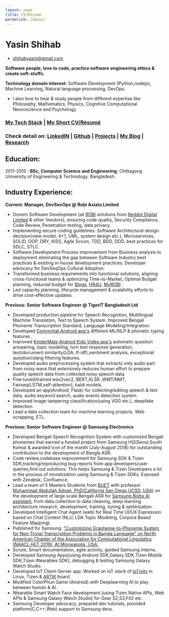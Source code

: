 ```yaml
---
layout: page
title: CV/Résumé
permalink: /about/
---
```


Yasin Shihab
============

- [shihabyasin@gmail.com]()

**Software people, love to code, practice software engineering ethics & create soft-stuffs.**

**Technology domain interest:** Software Development (Python,nodejs), Machine Learning, 
Natural language processing, DevOps. 


* I also love to hear & study people from different expertise like Philosophy, Mathematics, Physics, Cognitive Computational Neuroscience and Psychology


### [**My Tech Stack**](https://shihabyasin.github.io/category/#MY-TECH-STACK) | [My Short CV/Résumé](https://github.com/ShihabYasin/shihabyasin.github.io/blob/gh-pages/cv/Yasin_Resume.pdf)   


### **Check detail on:**    [LinkedIN](https://www.linkedin.com/in/yasinshihab/) | [Github](https://github.com/ShihabYasin) | [Projects](https://shihabyasin.github.io/category/#Projects) | [My Blog](https://shihabyasin.github.io/) | [Research](https://shihabyasin.github.io/category/#Research)   
 
<!--- | [LeetCode](https://leetcode.com/shihabyasin/) ---> 
 
 
## Education: 
2011-2015 :   **BSc, Computer Science and Engineering**; Chittagong University of Engineering & Technology, Bangladesh.

## Industry Experience:

**Current: Manager, DevSecOps @ Robi Axiata Limited**

* Govern Software Development (all [ROBI](https://www.robi.com.bd/en) solutions from [Reddot Digital Limited](https://www.reddotdigitalit.com/) & other Vendors), ensuring code quality, Security Compliance, Code Review, Penetration testing, data privacy. 
* Implementing secure coding guidelines. Software Architectural design decision(view model, 4+1, UML, system design etc.), Microservices, SOLID, OOP, DRY, KISS, Agile Scrum, TDD, BDD, DDD, best practices for SDLC, STLC. 
* Software Development Process improvement from Business analysis to deployment eliminating the gap between Software Industry best practices & existing in-house development practices. Developer advocacy for DevSeqOps Cultural Adoption.
* Transformed business requirements into functional solutions, aligning cross-functional teams & optimizing Time-to-Market, Optimal Budget planning, reduced budget for [Binge](https://play.google.com/store/apps/details?id=buzz.binge.mobile&hl=en&gl=US), [HR4U](https://play.google.com/store/apps/details?id=bd.com.robi.hr4u), [MyROBI](https://play.google.com/store/apps/details?id=net.omobio.robisc&hl=en&gl=US) .
* Led capacity planning, lifecycle management & scalability efforts to drive cost-effective updates.

**Previous: Senior Software Engineer @ TigerIT Bangladesh Ltd**

* Developed production pipeline for Speech Recognition, Multilingual Machine Translation, Text to Speech System. Improved Bengali Phoneme Transcription Standard, Language Modeling/Integration.
* Developed [Commchat Android app's](https://web.archive.org/web/20220502095635/https://play.google.com/store/apps/details?id=com.ccp.comm&hl=en_US&gl=US) different ML/NLP & phonetic typing features.
* Improved [KinderMate Android Kids Video app's](https://web.archive.org/web/20220502095537/https://play.google.com/store/apps/details?id=com.kindermate.kai&hl=en_US) automatic question answering, topic modeling, turn text response generation, text/document similarity(LDA, tf-idf),sentiment analysis, exceptional question/slang filtering features.
* Developed audio preprocessing system that extracts only audio part from noisy wavs that extensively reduces human effort to prepare quality speech data from collected noisy speech data.
* Fine tuned/trained wav2vec2, BERT,XLSR ,WMT/NMT, Fairseq(LSTM,self-attention), kaldi models. 
* Developed an app(Android, Flask) for collecting/editing speech & text data, audio keyword search, audio events detection system.
* Improved image tampering classification(using VGG etc.), deepfake detection.
* Lead a data collection team for machine learning projects. Web scrapping, ETL.

**Previous: Senior Software Engineer @ Samsung Electronics**

* Developed Bengali Speech Recognition System with customized Bengali phonemes that earned a funded project from Samsung HQ(Seoul,South Korea) & awarded icon of the month (July-August 2018) for outstanding contribution to the development of Bangla ASR.
* Code review,codebase improvement for Samsung SDK & Tizen SDK,tracking/reproducing bug reports from app developers/user queries,find out solutions. This helps Samsung & Tizen Developers a lot in the process of monetization using Samsung & Tizen SDKs. Exposed with Zendesk, Confluence.
* Lead a team of 5 Masters Students from [BUET](https://www.buet.ac.bd/) with professor [Muhammad Abdullah Adnan, PhD(California San Diego,UCSD, USA)](https://web.archive.org/web/20201022201402/https://sites.google.com/site/abdullahadnan/) on the development of large scale Bengali ASR for [Samsung Bixby AI assistant](https://web.archive.org/web/20220530183159/https://www.samsung.com/us/apps/bixby/), from data collection to data cleaning, deep learning architecture research, development, training, tuning & optimization.
* Developed Intelligent Chat Agent (web) for Real Time UI/UX Expression based on Chat Context (NLU, LDA Topic Modeling, Corpora Based Feature Mapping).
* Published for Samsung: ["Customizing Grapheme-to-Phoneme System for Non-Trivial Transcription Problems in Bangla Language" on North American Chapter of the Association for Computational Linguistics (NAACL-HLT 2019), At Minneapolis, USA.](https://web.archive.org/web/20200705150821/https://www.aclweb.org/anthology/N19-1322/)
* Scrum, Smart documentation, agile activity, guided Samsung interns.
* Developed Samsung Apps(using Android SDK,Galaxy SDK,Tizen Mobile SDK,Tizen Wearables SDK), debugging & testing Samsung Galaxy Watch Studio.
* Developed IoT Client-Server app. Worked on IoT stack of [IoTivity](https://web.archive.org/web/20220527134113/http://iotivity.org/) in Linux, Tizen & [ARTIK](https://web.archive.org/web/20211028063225/https://news.samsung.com/global/samsung-introduces-new-artik-secure-iot-modules-and-security-services-to-deliver-comprehensive-device-to-cloud-protection-for-iot) board.
* Modified ColorPhun Game (Android) with Deeplearning AI to play between human & AI.
* Wearable Smart Watch Face development (using Tizen Native APIs, Web APIs & Samsung Galaxy Watch Studio) for Gear S2,S3,Fit2 etc.
* Samsung Developer advocacy, prepared dev tutorials, provided platform(C,C++,Web) support to Samsung devs.
